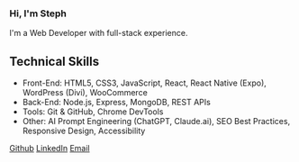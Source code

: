 ### Hi, I'm Steph

I'm a Web Developer with full-stack experience.

## Technical Skills
- Front-End: HTML5, CSS3, JavaScript, React, React Native (Expo), WordPress (Divi), WooCommerce
- Back-End: Node.js, Express, MongoDB, REST APIs
- Tools: Git & GitHub, Chrome DevTools
- Other: AI Prompt Engineering (ChatGPT, Claude.ai), SEO Best Practices, Responsive Design, Accessibility

[Github](https://github.com/sgkeasley) [LinkedIn](www.linkedin.com/in/stephanie-keasley) [Email](stephaniekeasley@gmail.com)


<!--
**sgkeasley/sgkeasley** is a ✨ _special_ ✨ repository because its `README.md` (this file) appears on your GitHub profile.

Here are some ideas to get you started:

- 🔭 I’m currently working on ...
- 🌱 I’m currently learning ...
- 👯 I’m looking to collaborate on ...
- 🤔 I’m looking for help with ...
- 💬 Ask me about ...
- 📫 How to reach me: ...
- 😄 Pronouns: ...
- ⚡ Fun fact: ...
-->
